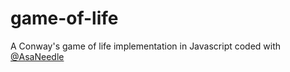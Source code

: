 # game-of-life

A Conway's game of life implementation in Javascript coded with [@AsaNeedle](https://github.com/AsaNeedle)